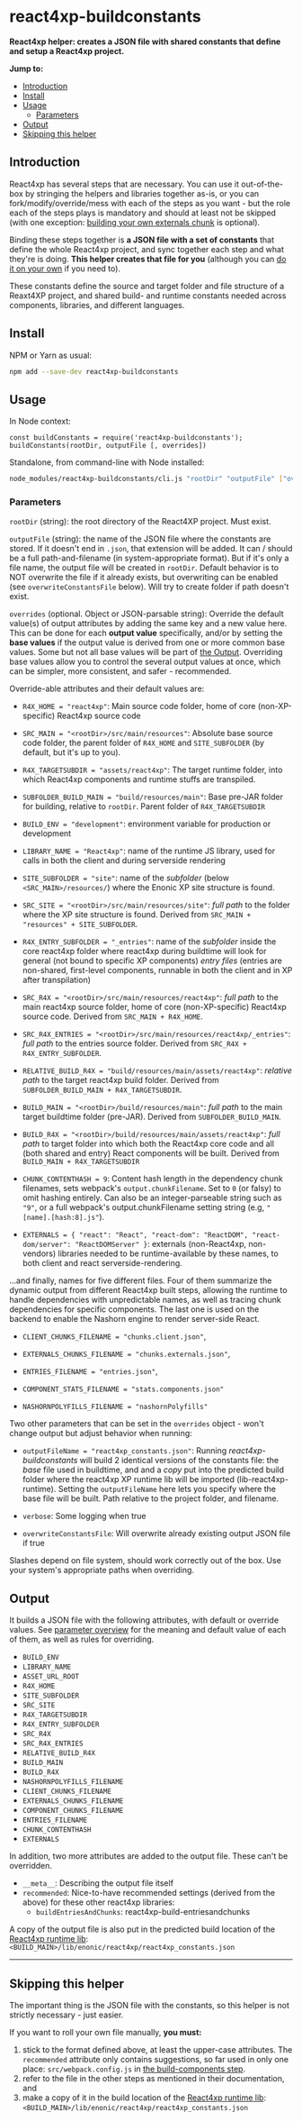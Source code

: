 # react4xp-buildconstants

**React4xp helper: creates a JSON file with shared constants that define and setup a React4xp project.**

**Jump to:**
  - [Introduction](introduction)
  - [Install](#install)
  - [Usage](#usage)
    - [Parameters](#parameters)
  - [Output](#output)
  - [Skipping this helper](#skipping-this-helper)


## Introduction

React4xp has several steps that are necessary. You can use it out-of-the-box by stringing the helpers and libraries together as-is, or you can fork/modify/override/mess with each of the steps as you want - but the role each of the steps plays is mandatory and should at least not be skipped (with one exception: [building your own externals chunk](https://www.npmjs.com/package/react4xp-runtime-externals) is optional).

Binding these steps together is **a JSON file with a set of constants** that define the whole React4xp project, and sync together each step and what they're is doing. **This helper creates that file for you** (although you can [do it on your own](#skipping-this-helper) if you need to).

These constants define the source and target folder and file structure of a Reaxt4XP project, and shared build- and runtime constants needed across components, libraries, and different languages.
  
## Install

NPM or Yarn as usual:
```bash
npm add --save-dev react4xp-buildconstants
```


## Usage

In Node context:
```EcmaScript6
const buildConstants = require('react4xp-buildconstants');
buildConstants(rootDir, outputFile [, overrides])
```

Standalone, from command-line with Node installed:
```bash
node_modules/react4xp-buildconstants/cli.js "rootDir" "outputFile" ["overrides"]
```


### Parameters

`rootDir` (string): the root directory of the React4XP project. Must exist.

`outputFile` (string): the name of the JSON file where the constants are stored. If it doesn't end in `.json`, that extension will be added. It can / should be a full path-and-filename (in system-appropriate format). But if it's only a file name, the output file will be created in `rootDir`. Default behavior is to NOT overwrite the file if it already exists, but overwriting can be enabled (see `overwriteConstantsFile` below). Will try to create folder if path doesn't exist.

`overrides` (optional. Object or JSON-parsable string): Override the default value(s) of output attributes by adding the same key and a new value here. This can be done for each __output value__ specifically, and/or by setting the __base values__ if the output value is derived from one or more common base values. Some but not all base values will be part of [the Output](#output). Overriding base values allow you to control the several output values at once, which can be simpler, more consistent, and safer - recommended. 

Override-able attributes and their default values are:

  - `R4X_HOME = "react4xp"`: Main source code folder, home of core (non-XP-specific) React4xp source code
 
  - `SRC_MAIN = "<rootDir>/src/main/resources"`: Absolute base source code folder, the parent folder of `R4X_HOME` and `SITE_SUBFOLDER` (by default, but it's up to you).

  - `R4X_TARGETSUBDIR = "assets/react4xp"`: The target runtime folder, into which React4xp components and runtime stuffs are transpiled.                   
  
  - `SUBFOLDER_BUILD_MAIN = "build/resources/main"`: Base pre-JAR folder for building, relative to `rootDir`. Parent folder of `R4X_TARGETSUBDIR`

  - `BUILD_ENV = "development"`: environment variable for production or development
  
  - `LIBRARY_NAME = "React4xp"`: name of the runtime JS library, used for calls in both the client and during serverside rendering
  
  - `SITE_SUBFOLDER = "site"`: name of the _subfolder_ (below `<SRC_MAIN>/resources/`) where the Enonic XP site structure is found.

  - `SRC_SITE = "<rootDir>/src/main/resources/site"`: _full path_ to the folder where the XP site structure is found. Derived from `SRC_MAIN + "resources" + SITE_SUBFOLDER`.
  
  - `R4X_ENTRY_SUBFOLDER = "_entries"`: name of the _subfolder_ inside the core react4xp folder where react4xp during buildtime will look for general (not bound to specific XP components) _entry files_ (entries are non-shared, first-level components, runnable in both the client and in XP after transpilation)
  
  - `SRC_R4X = "<rootDir>/src/main/resources/react4xp"`: _full path_ to the main react4xp source folder, home of core (non-XP-specific) React4xp source code. Derived from `SRC_MAIN + R4X_HOME`.
  
  - `SRC_R4X_ENTRIES = "<rootDir>/src/main/resources/react4xp/_entries"`: _full path_ to the entries source folder. Derived from `SRC_R4X + R4X_ENTRY_SUBFOLDER`.
  
  - `RELATIVE_BUILD_R4X = "build/resources/main/assets/react4xp"`: _relative path_ to the target react4xp build folder. Derived from `SUBFOLDER_BUILD_MAIN + R4X_TARGETSUBDIR`.
  
  - `BUILD_MAIN = "<rootDir>/build/resources/main"`: _full path_ to the main target buildtime folder (pre-JAR). Derived from `SUBFOLDER_BUILD_MAIN`. 

  - `BUILD_R4X = "<rootDir>/build/resources/main/assets/react4xp"`: _full path_ to target folder into which both the React4xp core code and all (both shared and entry) React components will be built. Derived from `BUILD_MAIN + R4X_TARGETSUBDIR`

  - `CHUNK_CONTENTHASH = 9`: Content hash length in the dependency chunk filenames, sets webpack's `output.chunkFilename`. Set to `0` (or falsy) to omit hashing entirely. Can also be an integer-parseable string such as `"9"`, or a full webpack's output.chunkFilename setting string (e.g, `"[name].[hash:8].js"`).
  
  - `EXTERNALS = { "react": "React", "react-dom": "ReactDOM", "react-dom/server": "ReactDOMServer" }`: externals (non-React4xp, non-vendors) libraries needed to be runtime-available by these names, to both client and react serverside-rendering.
  
...and finally, names for five different files. Four of them summarize the dynamic output from different React4xp built steps, allowing the runtime to handle dependencies with unpredictable names, as well as tracing chunk dependencies for specific components. The last one is used on the backend to enable the Nashorn engine to render server-side React.
  
  - `CLIENT_CHUNKS_FILENAME = "chunks.client.json"`,
  
  - `EXTERNALS_CHUNKS_FILENAME = "chunks.externals.json"`,
  
  - `ENTRIES_FILENAME = "entries.json"`,
  
  - `COMPONENT_STATS_FILENAME = "stats.components.json"`
  
  - `NASHORNPOLYFILLS_FILENAME = "nashornPolyfills"`
  
Two other parameters that can be set in the `overrides` object - won't change output but adjust behavior when running:

  - `outputFileName = "react4xp_constants.json"`: Running _react4xp-buildconstants_ will build 2 identical versions of the constants file: the _base_ file used in buildtime, and and a _copy_ put into the predicted build folder where the react4xp XP runtime lib will be imported (lib-react4xp-runtime). Setting the `outputFileName` here lets you specify where the base file will be built. Path relative to the project folder, and filename.

  - `verbose`: Some logging when true
  
  - `overwriteConstantsFile`: Will overwrite already existing output JSON file if true

Slashes depend on file system, should work correctly out of the box. Use your system's appropriate paths when overriding.


## Output

It builds a JSON file with the following attributes, with default or override values. See [parameter overview](#parameters) for the meaning and default value of each of them, as well as rules for overriding. 

  - `BUILD_ENV`
  - `LIBRARY_NAME`
  - `ASSET_URL_ROOT`
  - `R4X_HOME`
  - `SITE_SUBFOLDER`
  - `SRC_SITE`
  - `R4X_TARGETSUBDIR`
  - `R4X_ENTRY_SUBFOLDER`
  - `SRC_R4X`
  - `SRC_R4X_ENTRIES`
  - `RELATIVE_BUILD_R4X`
  -	`BUILD_MAIN`
  - `BUILD_R4X`
  - `NASHORNPOLYFILLS_FILENAME`
  - `CLIENT_CHUNKS_FILENAME`
  - `EXTERNALS_CHUNKS_FILENAME`
  - `COMPONENT_CHUNKS_FILENAME`
  - `ENTRIES_FILENAME`
  - `CHUNK_CONTENTHASH`
  - `EXTERNALS`
  
In addition, two more attributes are added to the output file. These can't be overridden.
  - `__meta__`: Describing the output file itself
  - `recommended`: Nice-to-have recommended settings (derived from the above) for these other react4xp libraries: 
    - `buildEntriesAndChunks`: react4xp-build-entriesandchunks 
  
A copy of the output file is also put in the predicted build location of the [React4xp runtime lib](https://github.com/enonic/lib-react4xp): `<BUILD_MAIN>/lib/enonic/react4xp/react4xp_constants.json` 


-----------

## Skipping this helper

The important thing is the JSON file with the constants, so this helper is not strictly necessary - just easier. 

If you want to roll your own file manually, **you must:** 
  1. stick to the format defined above, at least the upper-case attributes. The `recommended` attribute only contains suggestions, so far used in only one place: `src/webpack.config.js` in [the build-components step](https://www.npmjs.com/package/react4xp-build-components).
  2. refer to the file in the other steps as mentioned in their documentation, and 
  3. make a copy of it in the build location of the [React4xp runtime lib](https://github.com/enonic/lib-react4xp): `<BUILD_MAIN>/lib/enonic/react4xp/react4xp_constants.json`

